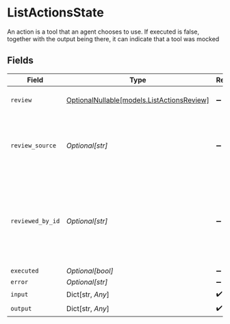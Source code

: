 # ListActionsState

An action is a tool that an agent chooses to use. If executed is false, together with the output being there, it can indicate that a tool was mocked


## Fields

| Field                                                                                        | Type                                                                                         | Required                                                                                     | Description                                                                                  |
| -------------------------------------------------------------------------------------------- | -------------------------------------------------------------------------------------------- | -------------------------------------------------------------------------------------------- | -------------------------------------------------------------------------------------------- |
| `review`                                                                                     | [OptionalNullable[models.ListActionsReview]](../models/listactionsreview.md)                 | :heavy_minus_sign:                                                                           | Review status of the tool call                                                               |
| `review_source`                                                                              | *Optional[str]*                                                                              | :heavy_minus_sign:                                                                           | The source of the review, where it was approved or rejected                                  |
| `reviewed_by_id`                                                                             | *Optional[str]*                                                                              | :heavy_minus_sign:                                                                           | Only refers to an internal user of the platform, who approved or rejected the tool execution |
| `executed`                                                                                   | *Optional[bool]*                                                                             | :heavy_minus_sign:                                                                           | N/A                                                                                          |
| `error`                                                                                      | *Optional[str]*                                                                              | :heavy_minus_sign:                                                                           | N/A                                                                                          |
| `input`                                                                                      | Dict[str, *Any*]                                                                             | :heavy_check_mark:                                                                           | N/A                                                                                          |
| `output`                                                                                     | Dict[str, *Any*]                                                                             | :heavy_check_mark:                                                                           | N/A                                                                                          |